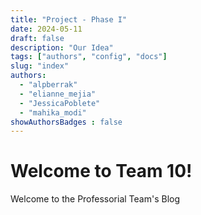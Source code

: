 ```yaml
---
title: "Project - Phase I"
date: 2024-05-11
draft: false
description: "Our Idea"
tags: ["authors", "config", "docs"]
slug: "index"
authors:
  - "alpberrak"
  - "elianne_mejia"
  - "JessicaPoblete"
  - "mahika_modi"
showAuthorsBadges : false
---
```


# Welcome to Team 10!

Welcome to the Professorial Team's Blog
